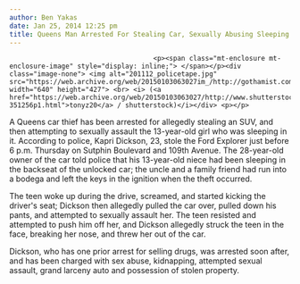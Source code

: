 ```yaml
---
author: Ben Yakas
date: Jan 25, 2014 12:25 pm
title: Queens Man Arrested For Stealing Car, Sexually Abusing Sleeping Teen In Backseat
---
```


	
										<p><span class="mt-enclosure mt-enclosure-image" style="display: inline;"> </span></p><div class="image-none"> <img alt="201112_policetape.jpg" src="https://web.archive.org/web/20150103063027im_/http://gothamist.com/attachments/garth/201112_policetape.jpg" width="640" height="427"> <br> <i> (<a href="https://web.archive.org/web/20150103063027/http://www.shutterstock.com/gallery-351256p1.html">tonyz20</a> / shutterstock)</i></div> <p></p>

<p>A Queens car thief has been arrested for allegedly stealing an SUV, and then attempting to sexually assault the 13-year-old girl who was sleeping in it. According to police, Kapri Dickson, 23, stole the Ford Explorer just before 6 p.m. Thursday on Sutphin Boulevard and 109th Avenue. The 28-year-old owner of the car told police that his 13-year-old niece had been sleeping in the backseat of the unlocked car; the uncle and a family friend had run into a bodega and left the keys in the ignition when the theft occurred. </p>

<p>The teen woke up during the drive, screamed, and started kicking the driver&apos;s seat; Dickson then allegedly pulled the car over, pulled down his pants, and attempted to sexually assault her. The teen resisted and attempted to push him off her, and Dickson allegedly struck the teen in the face, breaking her nose, and threw her out of the car. </p>

<p>Dickson, who has one prior arrest for selling drugs, was arrested soon after, and has been charged with sex abuse, kidnapping, attempted sexual assault, grand larceny auto and possession of stolen property.</p>					
										
									
				